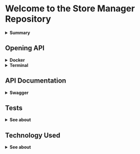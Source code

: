 # Welcome to the Store Manager Repository

<details>
  <summary><strong>Summary</strong></summary>
  
This is a RESTful API using the layered architecture where I developed it during the [Trybe](https://www.betrybe.com/) backend module. This API is a sales management system, allowing you to create, view, delete and update products and sales using a MySQL database for data management.

</details>

## Opening API

<details> 
  <summary><strong>Docker</strong></summary>

copy the repository to a local folder using the terminal and passing the command:

`git clone git@github.com:juliomatiastrybe/store-manager.git`

If you don't have git installed, you can install it using this command in the shell and bash terminal:

Debian/Ubuntu bash:
`apt-get install git`

other kernel follow the instructions on the website [Git](https://git-scm.com/download/linux).

windows/powershell:
`winget install --id Git.Git -e --source winget`

Or you can follow the website [git](https://git-scm.com/downloads) documentation for more installation means.

navigate to the folder created in the clone, and open the terminal.

install the dependencies:

`npm install, pnpm install or yarn install`

you need to have node installed to be able to install the dependency packages
If you don't have it, you can run the command if your operating system is Linux:

`sudo apt update sudo apt install nodejs sudo apt install npm`

If not, follow the installation instructions on the [Node.js](https://nodejs.org/en/download) website.

<a id="compose"></a>

For the API to start working, you first have to run docker-compose:

`docker-compose up -d`

By running this command the API is functional and can receive requests

If you need to reset the database, run the command:

`npm run db:reset`

It's important to note that the containers will run on port 3001 for the API and 3306 for the MySQL database. Therefore, if you're using them, make sure to first terminate any apps or processes that utilize these ports.

It's also important to remember that to run an API using Docker, you'll need to have it installed and configured on your machine. Consult the documentation to learn more about [Docker](https://docs.docker.com/get-docker/).

</details>

<details>
  <summary><strong>Terminal</strong></summary>

After cloning and accessing the project directory. Install the dependencies with `npm install` if you don't have Node.js installed, just follow the instructions in Docker.

Run `docker-compose up -d` in the terminal and stop the API container with `docker stop store_manager`. After this step:

```bash
# access access the API with this command in the terminal
npm start
# or to start with live-reload
npm run dev
```
  
</details>

## API Documentation

<details>
  <summary><strong>Swagger</strong></summary>

  
To access the API documentation, you can use Swagger. Swagger is a powerful tool that allows you to visualize and interact with APIs. It provides a user-friendly interface where you can explore the available endpoints, view request and response examples, and even test the API directly from the documentation.

To use the Swagger documentation for this API, follow these steps:

1. Start the API server by uploading the containers with `docker-compose up -d` in the terminal.

2. Open your web browser and navigate to http://localhost:3001/api-doc/.

3. You will see the Swagger UI interface, which displays all the available endpoints and their details.

4. Explore the different endpoints, request parameters, and response schemas to understand how to interact with the API.

5. You can also try out the API directly from the documentation by clicking on the "Try it out" button and providing the required input data.

6. Swagger will generate the request URL and show the response data, making it easy to test and validate the API's functionality.

Using Swagger documentation is a great way to understand and utilize the features of this API. It provides a comprehensive overview of the available endpoints and their functionalities, making it easier for developers to integrate and work with the API.

</details>

## Tests

<details>
  <summary><strong>See about</strong></summary>

The API has unit testing coverage using mocha, with chai to requet the api and sinon to simulate returns. If you want to see, just run the command after uploading the containers:

```bash
npm run test
```
It is also possible to see test coverage using the command:

```bash
npm run coverage
```

</details>

## Technology Used

<details>
  <summary><strong>See about</strong></summary>

<div style="display: inline_block">
  <img align="center" alt="julio-docker" height="40" width="50" src="https://raw.githubusercontent.com/devicons/devicon/master/icons/docker/docker-original.svg" title="Docker">
  <img align="center" alt="julio-node" height="40" width="50" src="https://raw.githubusercontent.com/devicons/devicon/master/icons/nodejs/nodejs-original.svg" title="NodeJs">
  <img align="center" alt="julio-mysql" height="40" width="50" src="https://raw.githubusercontent.com/devicons/devicon/master/icons/mysql/mysql-original.svg" title="MySQL">
  <img align="center" alt="julio-express" height="40" width="50" src="https://raw.githubusercontent.com/devicons/devicon/master/icons/express/express-original.svg" title="Express">
  <img align="center" alt="julio-js" height="40" width="50" src="https://raw.githubusercontent.com/devicons/devicon/master/icons/javascript/javascript-original.svg" title="JavaScript">
</div>

</details>